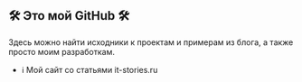 ## 🛠️ Это мой GitHub 🛠️

Здесь можно найти исходники к проектам и примерам из блога, а также просто моим разработкам.
- ℹ️ Мой сайт со статьями it-stories.ru
